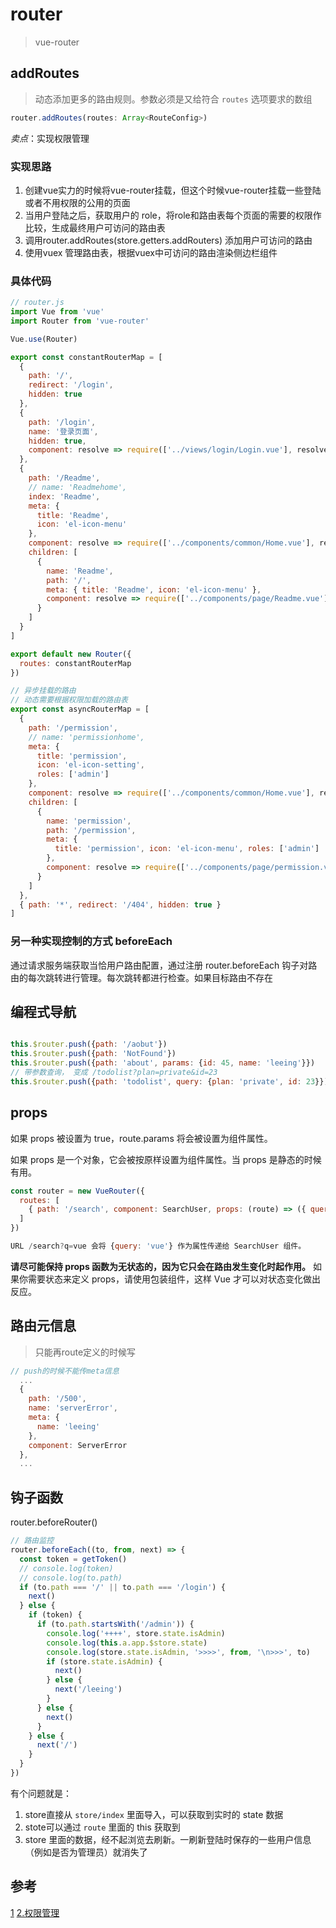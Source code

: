 # router

> vue-router

## addRoutes

> 动态添加更多的路由规则。参数必须是又给符合 `routes` 选项要求的数组

```js
router.addRoutes(routes: Array<RouteConfig>)
```

*卖点*：实现权限管理
### 实现思路

1. 创建vue实力的时候将vue-router挂载，但这个时候vue-router挂载一些登陆或者不用权限的公用的页面
2. 当用户登陆之后，获取用户的 role，将role和路由表每个页面的需要的权限作比较，生成最终用户可访问的路由表
3. 调用router.addRoutes(store.getters.addRouters) 添加用户可访问的路由
4. 使用vuex 管理路由表，根据vuex中可访问的路由渲染侧边栏组件

### 具体代码

```js
// router.js
import Vue from 'vue'
import Router from 'vue-router'

Vue.use(Router)

export const constantRouterMap = [
  {
    path: '/',
    redirect: '/login',
    hidden: true
  },
  {
    path: '/login',
    name: '登录页面',
    hidden: true,
    component: resolve => require(['../views/login/Login.vue'], resolve)
  },
  {
    path: '/Readme',
    // name: 'Readmehome',
    index: 'Readme',
    meta: {
      title: 'Readme',
      icon: 'el-icon-menu'
    },
    component: resolve => require(['../components/common/Home.vue'], resolve),
    children: [
      {
        name: 'Readme',
        path: '/',
        meta: { title: 'Readme', icon: 'el-icon-menu' },
        component: resolve => require(['../components/page/Readme.vue'], resolve)
      }
    ]
  }
]

export default new Router({
  routes: constantRouterMap
})

// 异步挂载的路由
// 动态需要根据权限加载的路由表
export const asyncRouterMap = [
  {
    path: '/permission',
    // name: 'permissionhome',
    meta: {
      title: 'permission',
      icon: 'el-icon-setting',
      roles: ['admin']
    },
    component: resolve => require(['../components/common/Home.vue'], resolve),
    children: [
      {
        name: 'permission',
        path: '/permission',
        meta: {
          title: 'permission', icon: 'el-icon-menu', roles: ['admin']
        },
        component: resolve => require(['../components/page/permission.vue'], resolve)
      }
    ]
  },
  { path: '*', redirect: '/404', hidden: true }
]
```

### 另一种实现控制的方式 beforeEach

通过请求服务端获取当恰用户路由配置，通过注册 router.beforeEach 钩子对路由的每次跳转进行管理。每次跳转都进行检查。如果目标路由不存在 

## 编程式导航

```js

```

```js
this.$router.push({path: '/aobut'})
this.$router.push({path: 'NotFound'})
this.$router.push({path: 'about', params: {id: 45, name: 'leeing'}})
// 带参数查询， 变成 /todolist?plan=private&id=23
this.$router.push({path: 'todolist', query: {plan: 'private', id: 23}})
```

## props

如果 props 被设置为 true，route.params 将会被设置为组件属性。

如果 props 是一个对象，它会被按原样设置为组件属性。当 props 是静态的时候有用。

```js
const router = new VueRouter({
  routes: [
    { path: '/search', component: SearchUser, props: (route) => ({ query: route.query.q }) }
  ]
})

URL /search?q=vue 会将 {query: 'vue'} 作为属性传递给 SearchUser 组件。
```

**请尽可能保持 props 函数为无状态的，因为它只会在路由发生变化时起作用。**
如果你需要状态来定义 props，请使用包装组件，这样 Vue 才可以对状态变化做出反应。

## 路由元信息

> 只能再route定义的时候写

```js
// push的时候不能传meta信息
  ...
  {
    path: '/500',
    name: 'serverError',
    meta: {
      name: 'leeing'
    },
    component: ServerError
  },
  ...
```

## 钩子函数

router.beforeRouter()

```js
// 路由监控
router.beforeEach((to, from, next) => {
  const token = getToken()
  // console.log(token)
  // console.log(to.path)
  if (to.path === '/' || to.path === '/login') {
    next()
  } else {
    if (token) {
      if (to.path.startsWith('/admin')) {
        console.log('++++', store.state.isAdmin)
        console.log(this.a.app.$store.state)
        console.log(store.state.isAdmin, '>>>>', from, '\n>>>', to)
        if (store.state.isAdmin) {
          next()
        } else {
          next('/leeing')
        }
      } else {
        next()
      }
    } else {
      next('/')
    }
  }
})
```

有个问题就是：

1. store直接从 `store/index` 里面导入，可以获取到实时的 state 数据
2. stote可以通过 `route` 里面的 this 获取到
3. store 里面的数据，经不起浏览去刷新。一刷新登陆时保存的一些用户信息（例如是否为管理员）就消失了

## 参考

[1](https://router.vuejs.org/zh-cn/essentials/navigation.html)
[2.权限管理](https://juejin.im/post/5a97e41bf265da23a048fa20?utm_medium=fe&utm_source=weixinqun)